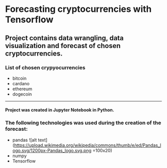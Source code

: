 # Forecasting cryptocurrencies with Tensorflow
## Project contains data wrangling, data visualization and forecast of chosen cryptocurrencies.

### List of chosen crypyocurrencies
* bitcoin
* cardano
* ethereum
* dogecoin

***
#### Project was created in Jupyter Notebook in Python.

### The following technologies was used during the creation of the forecast:
* pandas ![alt text](https://upload.wikimedia.org/wikipedia/commons/thumb/e/ed/Pandas_logo.svg/1200px-Pandas_logo.svg.png =100x20)
* numpy
* Tensorflow
